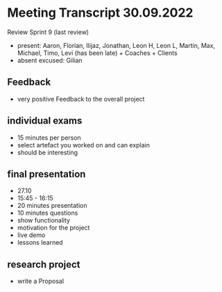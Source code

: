 # Meeting Transcript 30.09.2022

Review Sprint 9 (last review)

- present: Aaron, Florian, Ilijaz, Jonathan, Leon H, Leon L, Martin, Max, Michael, Timo, Levi (has been late) + Coaches + Clients
- absent excused: Gilian

## Feedback

- very positive Feedback to the overall project

## individual exams

- 15 minutes per person
- select artefact you worked on and can explain
- should be interesting

## final presentation

- 27.10
- 15:45 - 16:15
- 20 minutes presentation
- 10 minutes questions
- show functionality
- motivation for the project
- live demo
- lessons learned

## research project

- write a Proposal
